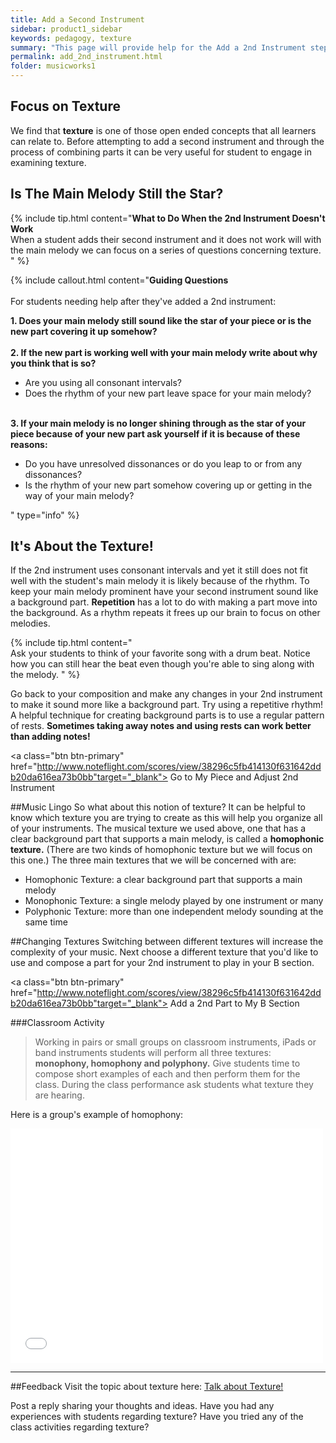 ```yaml
---
title: Add a Second Instrument
sidebar: product1_sidebar
keywords: pedagogy, texture
summary: "This page will provide help for the Add a 2nd Instrument step as well as general principles regarding harmony in Muisc Works 1.  "
permalink: add_2nd_instrument.html
folder: musicworks1
---
```


## Focus on Texture

We find that **texture** is one of those open ended concepts that all learners can relate to. Before attempting to add a second instrument and through the process of combining parts it can be very useful for student to engage in examining texture. 

## Is The Main Melody Still the Star? 

{% include tip.html content="**What to Do When the 2nd Instrument Doesn't Work** <br>When a student adds their second instrument and it does not work will with the main melody we can focus on a series of questions concerning texture.     " %} 

 
{% include callout.html content="**Guiding Questions** <br><br> For students needing help after they've added a 2nd instrument:<br>




**1.  Does your main melody still sound like the star of your piece or is the new part covering it up somehow?**<br><br>
**2.  If the new part is working well with your main melody write about why you think that is so?**<br>
  - Are you using all consonant intervals?<br>
  - Does the rhythm of your new part leave space for your main melody?<br><br>

**3.  If your main melody is no longer shining through as the star of your piece because of your new part ask yourself if it is because of these reasons:**<br>
  - Do you have unresolved dissonances or do you leap to or from any dissonances?<br>
  - Is the rhythm of your new part somehow covering up or getting in the way of your main melody?

  " type="info" %}
  

## It's About the Texture!

If the 2nd instrument uses consonant intervals and yet it still does not fit well with the student's main melody it is likely because of the rhythm. To keep your main melody prominent have your second instrument sound like a background part.  **Repetition** has a lot to do with making a part move into the background. As a rhythm repeats it frees up our brain to focus on other melodies. 

{% include tip.html content="<br>Ask your students to think of your favorite song with a drum beat. Notice how you can still hear the beat even though you're able to sing along with the melody.      " %}




Go back to your composition and make any changes in your 2nd instrument to make it sound more like a background part. Try using a repetitive rhythm!  A helpful technique for creating background parts is to use a regular pattern of rests. **Sometimes taking away notes and using rests can work better than adding notes!**


<a class="btn btn-primary" href="http://www.noteflight.com/scores/view/38296c5fb414130f631642ddb20da616ea73b0bb"target="_blank"><i class="fa fa-music"></i> Go to My Piece and Adjust 2nd Instrument</a>



##Music Lingo
So what about this notion of texture? It can be helpful to know which texture you are trying to create as this will help you organize all of your instruments. The musical texture we used above, one that has a clear background part that supports a main melody, is called a **homophonic texture.**  (There are two kinds of homophonic texture but we will focus on this one.)  The three main textures that we will be concerned with are:

* Homophonic Texture:  a clear background part that supports a main melody
* Monophonic Texture: a single melody played by one instrument or many
* Polyphonic Texture: more than one independent melody sounding at the same time


##Changing Textures
Switching between different textures will increase the complexity of your music. Next choose a different texture that you'd like to use and compose a part for your 2nd instrument to play in your B section. 


<a class="btn btn-primary" href="http://www.noteflight.com/scores/view/38296c5fb414130f631642ddb20da616ea73b0bb"target="_blank"><i class="fa fa-music"></i> Add a 2nd Part to My B Section</a>


###Classroom Activity
>Working in pairs or small groups on classroom instruments, iPads or band instruments students will perform all three textures: **monophony, homophony and polyphony.**  Give students time to compose short examples of each and then perform them for the class. During the class performance ask students what texture they are hearing. 


Here is a group's example of homophony:
<iframe src="//player.vimeo.com/video/115907107" width="500" height="375" frameborder="0" webkitallowfullscreen mozallowfullscreen allowfullscreen></iframe>

___
##Feedback
Visit the topic about texture here:  <a class="btn btn-primary" target="_blank" href="http://discourse.yciw.net/t/texture-importance-of-homophonic-texture/60?u=matt"><i class="fa fa-weixin"></i> Talk about Texture!</a> 

Post a reply sharing your thoughts and ideas. Have you had any experiences with students regarding texture? Have you tried any of the class activities regarding texture?